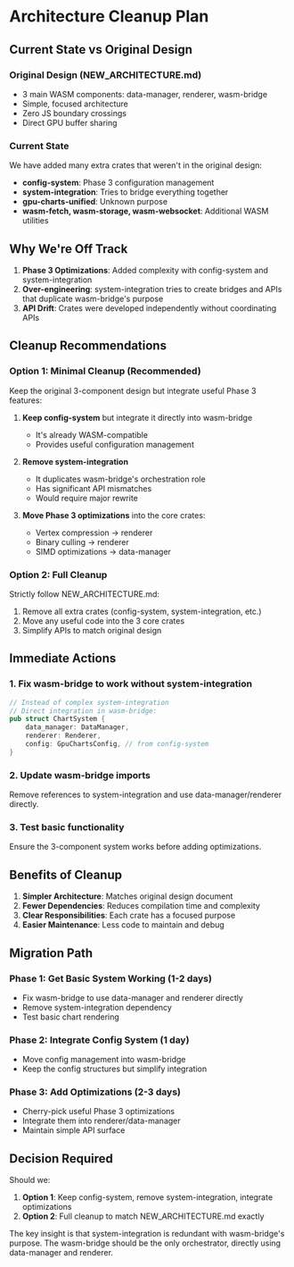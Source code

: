 # Architecture Cleanup Plan

## Current State vs Original Design

### Original Design (NEW_ARCHITECTURE.md)
- 3 main WASM components: data-manager, renderer, wasm-bridge
- Simple, focused architecture
- Zero JS boundary crossings
- Direct GPU buffer sharing

### Current State
We have added many extra crates that weren't in the original design:
- **config-system**: Phase 3 configuration management
- **system-integration**: Tries to bridge everything together
- **gpu-charts-unified**: Unknown purpose
- **wasm-fetch, wasm-storage, wasm-websocket**: Additional WASM utilities

## Why We're Off Track

1. **Phase 3 Optimizations**: Added complexity with config-system and system-integration
2. **Over-engineering**: system-integration tries to create bridges and APIs that duplicate wasm-bridge's purpose
3. **API Drift**: Crates were developed independently without coordinating APIs

## Cleanup Recommendations

### Option 1: Minimal Cleanup (Recommended)
Keep the original 3-component design but integrate useful Phase 3 features:

1. **Keep config-system** but integrate it directly into wasm-bridge
   - It's already WASM-compatible
   - Provides useful configuration management
   
2. **Remove system-integration**
   - It duplicates wasm-bridge's orchestration role
   - Has significant API mismatches
   - Would require major rewrite

3. **Move Phase 3 optimizations** into the core crates:
   - Vertex compression → renderer
   - Binary culling → renderer
   - SIMD optimizations → data-manager

### Option 2: Full Cleanup
Strictly follow NEW_ARCHITECTURE.md:

1. Remove all extra crates (config-system, system-integration, etc.)
2. Move any useful code into the 3 core crates
3. Simplify APIs to match original design

## Immediate Actions

### 1. Fix wasm-bridge to work without system-integration
```rust
// Instead of complex system-integration
// Direct integration in wasm-bridge:
pub struct ChartSystem {
    data_manager: DataManager,
    renderer: Renderer,
    config: GpuChartsConfig, // from config-system
}
```

### 2. Update wasm-bridge imports
Remove references to system-integration and use data-manager/renderer directly.

### 3. Test basic functionality
Ensure the 3-component system works before adding optimizations.

## Benefits of Cleanup

1. **Simpler Architecture**: Matches original design document
2. **Fewer Dependencies**: Reduces compilation time and complexity
3. **Clear Responsibilities**: Each crate has a focused purpose
4. **Easier Maintenance**: Less code to maintain and debug

## Migration Path

### Phase 1: Get Basic System Working (1-2 days)
- Fix wasm-bridge to use data-manager and renderer directly
- Remove system-integration dependency
- Test basic chart rendering

### Phase 2: Integrate Config System (1 day)
- Move config management into wasm-bridge
- Keep the config structures but simplify integration

### Phase 3: Add Optimizations (2-3 days)
- Cherry-pick useful Phase 3 optimizations
- Integrate them into renderer/data-manager
- Maintain simple API surface

## Decision Required

Should we:
1. **Option 1**: Keep config-system, remove system-integration, integrate optimizations
2. **Option 2**: Full cleanup to match NEW_ARCHITECTURE.md exactly

The key insight is that system-integration is redundant with wasm-bridge's purpose. The wasm-bridge should be the only orchestrator, directly using data-manager and renderer.